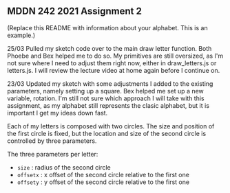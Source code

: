 ## MDDN 242 2021 Assignment 2

(Replace this README with information about your alphabet. This is an example.)

25/03
Pulled my sketch code over to the main draw letter function. Both Phoebe and Bex helped me to do so. My primitives are still oversized, as I'm not sure where I need to adjust them right now, either in draw_letters.js or letters.js. I will review the lecture video at home again before I continue on.

23/03
Updated my sketch with some adjustments I added to the existing parameters, namely setting up a square. Bex helped me set up a new variable, rotation. I'm still not sure which approach I will take with this assignment, as my alphabet still represents the clasic alphabet, but it is important I get my ideas down fast.

Each of my letters is composed with two circles. The size and position of the first circle is fixed, but the location and size of the second circle is controlled by three parameters.

The three parameters per letter:
  * `size` : radius of the second circle
  * `offsetx` : x offset of the second circle relative to the first one
  * `offsety` : y offset of the second circle relative to the first one

